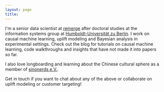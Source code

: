 ```yaml
---
layout: page
title:
---
```


I'm a senior data scientist at [remerge](https://remerge.io) after doctoral studies at the information systems group at [Humboldt-Universität zu Berlin](https://www.wiwi.hu-berlin.de/de/professuren/bwl/wi/). I work on causal machine learning, uplift modeling and Bayesian analysis in experimental settings. Check out the blog for tutorials on causal machine learning, code walkthroughs and insights that have not made it into papers so far.

I also love longboarding and learning about the Chinese cultural sphere as a member of [sinonerds e.V.](https://sinonerds.com).

Get in touch if you want to chat about any of the above or collaborate on uplift modeling or customer targeting!